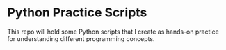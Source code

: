 # Python Practice Scripts
This repo will hold some Python scripts that I create as hands-on practice for understanding different programming concepts.
